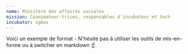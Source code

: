 ```yaml
---
name: Ministère des affaires sociales
mission: Coanimateur-trices, responsables d'incubateur et tech
incubator: sgmas
---
```

Voici un exemple de format  - N'hésite pas à utiliser les outils de mis-en-forme ou à switcher en markdown ☝️.
